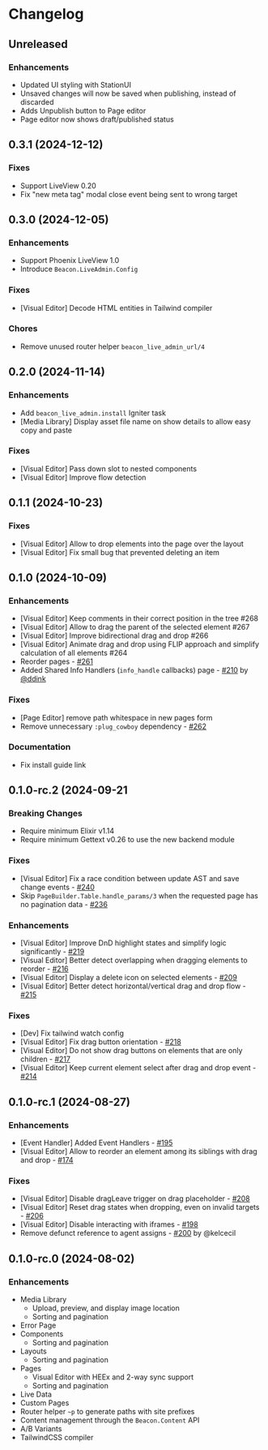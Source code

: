 # Changelog

## Unreleased

### Enhancements
  - Updated UI styling with StationUI
  - Unsaved changes will now be saved when publishing, instead of discarded
  - Adds Unpublish button to Page editor
  - Page editor now shows draft/published status

## 0.3.1 (2024-12-12)

### Fixes
  - Support LiveView 0.20
  - Fix "new meta tag" modal close event being sent to wrong target

## 0.3.0 (2024-12-05)

### Enhancements
  - Support Phoenix LiveView 1.0
  - Introduce `Beacon.LiveAdmin.Config`

### Fixes
  - [Visual Editor] Decode HTML entities in Tailwind compiler

### Chores
  - Remove unused router helper `beacon_live_admin_url/4`

## 0.2.0 (2024-11-14)

### Enhancements
  - Add `beacon_live_admin.install` Igniter task
  - [Media Library] Display asset file name on show details to allow easy copy and paste

### Fixes
  - [Visual Editor] Pass down slot to nested components
  - [Visual Editor] Improve flow detection

## 0.1.1 (2024-10-23)

### Fixes
  - [Visual Editor] Allow to drop elements into the page over the layout
  - [Visual Editor] Fix small bug that prevented deleting an item

## 0.1.0 (2024-10-09)

### Enhancements
  - [Visual Editor] Keep comments in their correct position in the tree #268
  - [Visual Editor] Allow to drag the parent of the selected element #267
  - [Visual Editor] Improve bidirectional drag and drop #266
  - [Visual Editor] Animate drag and drop using FLIP approach and simplify calculation of all elements #264
  - Reorder pages - [#261](https://github.com/BeaconCMS/beacon_live_admin/pull/261)
  - Added Shared Info Handlers (`info_handle` callbacks) page - [#210](https://github.com/BeaconCMS/beacon_live_admin/pull/210) by [@ddink](https://github.com/ddink)

### Fixes
  - [Page Editor] remove path whitespace in new pages form
  - Remove unnecessary `:plug_cowboy` dependency - [#262](https://github.com/BeaconCMS/beacon_live_admin/pull/262)

### Documentation
  - Fix install guide link

## 0.1.0-rc.2 (2024-09-21

### Breaking Changes
  - Require minimum Elixir v1.14
  - Require minimum Gettext v0.26 to use the new backend module

### Fixes
  - [Visual Editor] Fix a race condition between update AST and save change events - [#240](https://github.com/BeaconCMS/beacon_live_admin/pull/240)
  - Skip `PageBuilder.Table.handle_params/3` when the requested page has no pagination data - [#236](https://github.com/BeaconCMS/beacon_live_admin/pull/236)

### Enhancements
  - [Visual Editor] Improve DnD highlight states and simplify logic significantly - [#219](https://github.com/BeaconCMS/beacon_live_admin/pull/219)
  - [Visual Editor] Better detect overlapping when dragging elements to reorder - [#216](https://github.com/BeaconCMS/beacon_live_admin/pull/216)
  - [Visual Editor] Display a delete icon on selected elements - [#209](https://github.com/BeaconCMS/beacon_live_admin/pull/209)
  - [Visual Editor] Better detect horizontal/vertical drag and drop flow - [#215](https://github.com/BeaconCMS/beacon_live_admin/pull/215)

### Fixes
  - [Dev] Fix tailwind watch config
  - [Visual Editor] Fix drag button orientation - [#218](https://github.com/BeaconCMS/beacon_live_admin/pull/218)
  - [Visual Editor] Do not show drag buttons on elements that are only children - [#217](https://github.com/BeaconCMS/beacon_live_admin/pull/217)
  - [Visual Editor] Keep current element select after drag and drop event - [#214](https://github.com/BeaconCMS/beacon_live_admin/pull/214)

## 0.1.0-rc.1 (2024-08-27)

### Enhancements
  - [Event Handler] Added Event Handlers - [#195](https://github.com/BeaconCMS/beacon_live_admin/pull/195)
  - [Visual Editor] Allow to reorder an element among its siblings with drag and drop - [#174](https://github.com/BeaconCMS/beacon_live_admin/pull/174)

### Fixes
  - [Visual Editor] Disable dragLeave trigger on drag placeholder - [#208](https://github.com/BeaconCMS/beacon_live_admin/pull/208)
  - [Visual Editor] Reset drag states when dropping, even on invalid targets - [#206](https://github.com/BeaconCMS/beacon_live_admin/pull/206)
  - [Visual Editor] Disable interacting with iframes - [#198](https://github.com/BeaconCMS/beacon_live_admin/pull/198)
  - Remove defunct reference to agent assigns - [#200](https://github.com/BeaconCMS/beacon_live_admin/pull/200) by @kelcecil

## 0.1.0-rc.0 (2024-08-02)

### Enhancements
  - Media Library
    - Upload, preview, and display image location
    - Sorting and pagination
  - Error Page
  - Components
    - Sorting and pagination
  - Layouts
    - Sorting and pagination
  - Pages
    - Visual Editor with HEEx and 2-way sync support
    - Sorting and pagination
  - Live Data
  - Custom Pages
  - Router helper `~p` to generate paths with site prefixes
  - Content management through the `Beacon.Content` API
  - A/B Variants
  - TailwindCSS compiler
